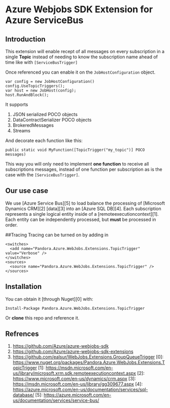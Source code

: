 # Azure Webjobs SDK Extension for Azure ServiceBus

## Introduction
This extension will enable recept of all messages on every subscription in a single **Topic** instead of needing to know the subscription name ahead of time like with `[ServiceBusTrigger]`

Once referenced you can enable it on the `JobHostConfiguration` object.

    var config = new JobHostConfiguration()
    config.UseTopicTriggers();
    var host = new JobHost(config);
    host.RunAndBlock();

It supports
  1. JSON serialized POCO objects
  2. DataContractSerializer POCO objects
  3. BrokeredMessages
  4. Streams

And decorate each function like this:

    public static void MyFunction([TopicTrigger("my_topic")] POCO messages)

This way you will only need to implement **one function** to receive all subscriptions messages, instead of one function per subscription as is the case with the `[ServiceBusTrigger]`.

## Our use case
We use [Azure Service Bus][5] to load balance the processing of [Microsoft Dynamics CRM][2] [data][3] into an [Azure SQL DB][4]. Each subscription represents a single logical entity inside of a [remoteexecutioncontext][1]. Each entity can be independently processed, but **must** be processed in order.

##Tracing
Tracing can be turned on by adding in

	<switches>
	  <add name="Pandora.Azure.WebJobs.Extensions.TopicTrigger" value="Verbose" />
	</switches>
	<sources>
	  <source name="Pandora.Azure.WebJobs.Extensions.TopicTrigger" />
	</sources>

## Installation
You can obtain it [through Nuget][0] with:

    Install-Package Pandora.Azure.WebJobs.Extensions.TopicTrigger

Or **clone** this repo and reference it.

## Refrences
  1. https://github.com/Azure/azure-webjobs-sdk
  2. https://github.com/Azure/azure-webjobs-sdk-extensions
  3. https://github.com/ealsur/WebJobs.Extensions.GroupQueueTrigger
[0]: https://www.nuget.org/packages/Pandora.Azure.WebJobs.Extensions.TopicTrigger
[1]: https://msdn.microsoft.com/en-us/library/microsoft.xrm.sdk.remoteexecutioncontext.aspx
[2]: https://www.microsoft.com/en-us/dynamics/crm.aspx
[3]: https://msdn.microsoft.com/en-us/library/gg309677.aspx
[4]: https://azure.microsoft.com/en-us/documentation/services/sql-database/
[5]: https://azure.microsoft.com/en-us/documentation/services/service-bus/
